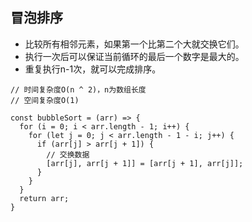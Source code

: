 ## 冒泡排序
- 比较所有相邻元素，如果第一个比第二个大就交换它们。
- 执行一次后可以保证当前循环的最后一个数字是最大的。
- 重复执行n-1次，就可以完成排序。
```
// 时间复杂度O(n ^ 2)，n为数组长度
// 空间复杂度O(1)

const bubbleSort = (arr) => {
  for (i = 0; i < arr.length - 1; i++) {
    for (let j = 0; j < arr.length - 1 - i; j++) {
      if (arr[j] > arr[j + 1]) {
        // 交换数据
        [arr[j], arr[j + 1]] = [arr[j + 1], arr[j]];
      }
    }
  }
  return arr;
}
```
